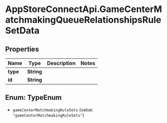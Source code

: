 # AppStoreConnectApi.GameCenterMatchmakingQueueRelationshipsRuleSetData

## Properties

Name | Type | Description | Notes
------------ | ------------- | ------------- | -------------
**type** | **String** |  | 
**id** | **String** |  | 



## Enum: TypeEnum


* `gameCenterMatchmakingRuleSets` (value: `"gameCenterMatchmakingRuleSets"`)




